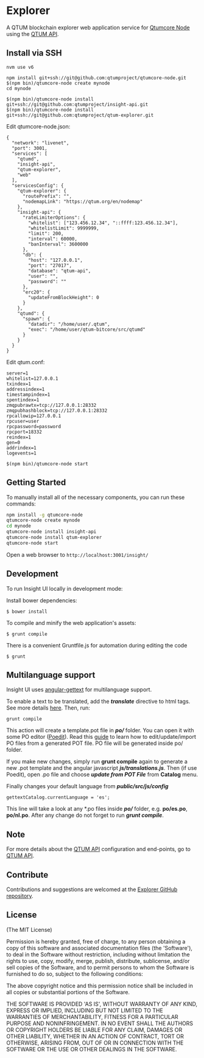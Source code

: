 # Explorer

A QTUM blockchain explorer web application service for [Qtumcore Node](https://github.com/qtumproject/qtumcore-node) using the [QTUM API](https://github.com/qtumproject/insight-api).


## Install via SSH

```
nvm use v6
```

```
npm install git+ssh://git@github.com:qtumproject/qtumcore-node.git
$(npm bin)/qtumcore-node create mynode
cd mynode 

$(npm bin)/qtumcore-node install git+ssh://git@github.com:qtumproject/insight-api.git
$(npm bin)/qtumcore-node install git+ssh://git@github.com:qtumproject/qtum-explorer.git

```

Edit qtumcore-node.json:
```
{
  "network": "livenet",
  "port": 3001,
  "services": [
    "qtumd",
    "insight-api",
    "qtum-explorer",
    "web"
  ],
  "servicesConfig": {
    "qtum-explorer": {
      "routePrefix": "",
      "nodemapLink": "https://qtum.org/en/nodemap"
    },
    "insight-api": {
      "rateLimiterOptions": {
        "whitelist": ["123.456.12.34", "::ffff:123.456.12.34"],
        "whitelistLimit": 9999999,
        "limit": 200,
        "interval": 60000,
        "banInterval": 3600000
      },
      "db": {
        "host": "127.0.0.1",
        "port": "27017",
        "database": "qtum-api",
        "user": "",
        "password": ""
      },
      "erc20": {
        "updateFromBlockHeight": 0
      }
    },
    "qtumd": {
      "spawn": {
        "datadir": "/home/user/.qtum",
        "exec": "/home/user/qtum-bitcore/src/qtumd"
      }
    }
  }
}
```

Edit qtum.conf:
```
server=1
whitelist=127.0.0.1
txindex=1
addressindex=1
timestampindex=1
spentindex=1
zmqpubrawtx=tcp://127.0.0.1:28332
zmqpubhashblock=tcp://127.0.0.1:28332
rpcallowip=127.0.0.1
rpcuser=user
rpcpassword=password
rpcport=18332
reindex=1
gen=0
addrindex=1
logevents=1
```

```
$(npm bin)/qtumcore-node start
```


## Getting Started

To manually install all of the necessary components, you can run these commands:

```bash
npm install -g qtumcore-node
qtumcore-node create mynode
cd mynode
qtumcore-node install insight-api
qtumcore-node install qtum-explorer
qtumcore-node start
```

Open a web browser to `http://localhost:3001/insight/`

## Development

To run Insight UI locally in development mode:

Install bower dependencies:

```
$ bower install
```

To compile and minify the web application's assets:

```
$ grunt compile
```

There is a convenient Gruntfile.js for automation during editing the code

```
$ grunt
```

## Multilanguage support

Insight UI uses [angular-gettext](http://angular-gettext.rocketeer.be) for multilanguage support.

To enable a text to be translated, add the ***translate*** directive to html tags. See more details [here](http://angular-gettext.rocketeer.be/dev-guide/annotate/). Then, run:

```
grunt compile
```

This action will create a template.pot file in ***po/*** folder. You can open it with some PO editor ([Poedit](http://poedit.net)). Read this [guide](http://angular-gettext.rocketeer.be/dev-guide/translate/) to learn how to edit/update/import PO files from a generated POT file. PO file will be generated inside po/ folder.

If you make new changes, simply run **grunt compile** again to generate a new .pot template and the angular javascript ***js/translations.js***. Then (if use Poedit), open .po file and choose ***update from POT File*** from **Catalog** menu.

Finally changes your default language from ***public/src/js/config***

```
gettextCatalog.currentLanguage = 'es';
```

This line will take a look at any *.po files inside ***po/*** folder, e.g.
**po/es.po**, **po/nl.po**. After any change do not forget to run ***grunt
compile***.


## Note

For more details about the [QTUM API](https://github.com/qtumproject/insight-api) configuration and end-points, go to [QTUM API](https://github.com/qtumproject/insight-api).

## Contribute

Contributions and suggestions are welcomed at the [Explorer GitHub repository](https://github.com/qtumproject/qtum-explorer).


## License
(The MIT License)

Permission is hereby granted, free of charge, to any person obtaining
a copy of this software and associated documentation files (the
'Software'), to deal in the Software without restriction, including
without limitation the rights to use, copy, modify, merge, publish,
distribute, sublicense, and/or sell copies of the Software, and to
permit persons to whom the Software is furnished to do so, subject to
the following conditions:

The above copyright notice and this permission notice shall be
included in all copies or substantial portions of the Software.

THE SOFTWARE IS PROVIDED 'AS IS', WITHOUT WARRANTY OF ANY KIND,
EXPRESS OR IMPLIED, INCLUDING BUT NOT LIMITED TO THE WARRANTIES OF
MERCHANTABILITY, FITNESS FOR A PARTICULAR PURPOSE AND NONINFRINGEMENT.
IN NO EVENT SHALL THE AUTHORS OR COPYRIGHT HOLDERS BE LIABLE FOR ANY
CLAIM, DAMAGES OR OTHER LIABILITY, WHETHER IN AN ACTION OF CONTRACT,
TORT OR OTHERWISE, ARISING FROM, OUT OF OR IN CONNECTION WITH THE
SOFTWARE OR THE USE OR OTHER DEALINGS IN THE SOFTWARE.
